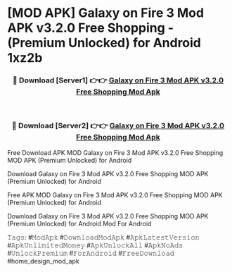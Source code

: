 # [MOD APK] Galaxy on Fire 3 Mod APK v3.2.0 Free Shopping - (Premium Unlocked) for Android 1xz2b



<div align="center">
<h3>🔴 Download [Server1] 👉👉 <a href="https://momento.my/?title=Galaxy_on_Fire_3_Mod_APK_v3.2.0_Free_Shopping">Galaxy on Fire 3 Mod APK v3.2.0 Free Shopping Mod Apk</a></h3><br>

<h3>🔴 Download [Server2] 👉👉 <a href="https://momento.my/?title=Galaxy_on_Fire_3_Mod_APK_v3.2.0_Free_Shopping">Galaxy on Fire 3 Mod APK v3.2.0 Free Shopping Mod Apk</a></h3>
</div>



Free Download APK MOD Galaxy on Fire 3 Mod APK v3.2.0 Free Shopping MOD APK (Premium Unlocked) for Android

Download Galaxy on Fire 3 Mod APK v3.2.0 Free Shopping MOD APK (Premium Unlocked) for Android

Free APK MOD Galaxy on Fire 3 Mod APK v3.2.0 Free Shopping MOD APK (Premium Unlocked) for Android

Download Galaxy on Fire 3 Mod APK v3.2.0 Free Shopping MOD APK (Premium Unlocked) for Android Mod For Android

𝚃𝚊𝚐𝚜: #𝙼𝚘𝚍𝙰𝚙𝚔 #𝙳𝚘𝚠𝚗𝚕𝚘𝚊𝚍𝙼𝚘𝚍𝙰𝚙𝚔 #𝙰𝚙𝚔𝙻𝚊𝚝𝚎𝚜𝚝𝚅𝚎𝚛𝚜𝚒𝚘𝚗 #𝙰𝚙𝚔𝚄𝚗𝚕𝚒𝚖𝚒𝚝𝚎𝚍𝙼𝚘𝚗𝚎𝚢 #𝙰𝚙𝚔𝚄𝚗𝚕𝚘𝚌𝚔𝙰𝚕𝚕 #𝙰𝚙𝚔𝙽𝚘𝙰𝚍𝚜 #𝚄𝚗𝚕𝚘𝚌𝚔𝙿𝚛𝚎𝚖𝚒𝚞𝚖 #𝙵𝚘𝚛𝙰𝚗𝚍𝚛𝚘𝚒𝚍 #𝙵𝚛𝚎𝚎𝙳𝚘𝚠𝚗𝚕𝚘𝚊𝚍 #home_design_mod_apk
